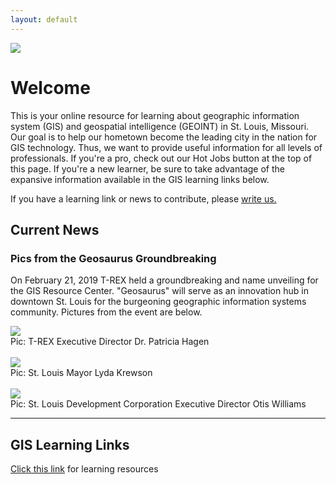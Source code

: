 ```yaml
---
layout: default
---
```

<img src="https://cherylhughey.github.io/img/usgs-bar.jpg">

# Welcome
This is your online resource for learning about geographic information system (GIS) and geospatial intelligence (GEOINT) in St. Louis, Missouri. Our goal is to help our hometown become the leading city in the nation for GIS technology. Thus, we want to provide useful information for all levels of professionals. If you're a pro, check out our Hot Jobs button at the top of this page. If you're a new learner, be sure to take advantage of the expansive information available in the GIS learning links below. 

If you have a learning link or news to contribute, please <a href="mailto:cheryl.hughey@geodatait.com">write us.</a>

## Current News

### Pics from the Geosaurus Groundbreaking
On February 21, 2019 T-REX held a groundbreaking and name unveiling for the GIS Resource Center. "Geosaurus" will serve as an innovation hub in downtown St. Louis for the burgeoning geographic information systems community. Pictures from the event are below.

<img src="https://cherylhughey.github.io/img/geosaurus2b.jpg"><br>
Pic: T-REX Executive Director Dr. Patricia Hagen<br>
<br>
<img src="https://cherylhughey.github.io/img/geosaurus3b.jpg"><br>
Pic: St. Louis Mayor Lyda Krewson<br>
<br>
<img src="https://cherylhughey.github.io/img/geosaurus1b.jpg"><br>
Pic: St. Louis Development Corporation Executive Director Otis Williams
<br>
<hr>

## GIS Learning Links
[Click this link](./learn.html) for learning resources



